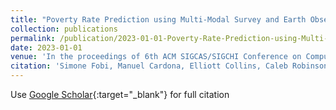 ```yaml
---
title: "Poverty Rate Prediction using Multi-Modal Survey and Earth Observation Data"
collection: publications
permalink: /publication/2023-01-01-Poverty-Rate-Prediction-using-Multi-Modal-Survey-and-Earth-Observation-Data
date: 2023-01-01
venue: 'In the proceedings of 6th ACM SIGCAS/SIGCHI Conference on Computing and Sustainable Societies (COMPASS)'
citation: 'Simone Fobi, Manuel Cardona, Elliott Collins, Caleb Robinson, Anthony Ortiz, Tina Sederholm, Rahul Dodhia, Juan Ferres,&quot;Poverty Rate Prediction using Multi-Modal Survey and Earth Observation Data.&quot; In the proceedings of 6th ACM SIGCAS/SIGCHI Conference on Computing and Sustainable Societies (COMPASS), 2023.'
---
```

Use [Google Scholar](https://scholar.google.com/scholar?q=Poverty+Rate+Prediction+using+Multi+Modal+Survey+and+Earth+Observation+Data){:target="_blank"} for full citation